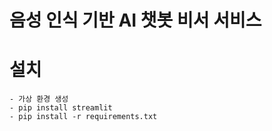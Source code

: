 # 음성 인식 기반 AI 챗봇 비서 서비스 

# 설치 
    - 가상 환경 생성 
    - pip install streamlit 
    - pip install -r requirements.txt